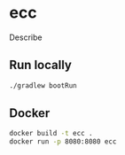 # ecc
Describe
## Run locally
```bash
./gradlew bootRun
```
## Docker
```bash
docker build -t ecc .
docker run -p 8080:8080 ecc
```
